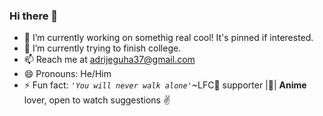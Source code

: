 ### Hi there 👋

<!--
**AdrijeGuha/AdrijeGuha** is a ✨ _special_ ✨ repository because its `README.md` (this file) appears on your GitHub profile.

Here are some ideas to get you started:

- 🔭 I’m currently working on ...
- 🌱 I’m currently learning ...
- 👯 I’m looking to collaborate on ...
- 🤔 I’m looking for help with ...
- 💬 Ask me about ...
- 📫 How to reach me: ...
- 😄 Pronouns: ...
- ⚡ Fun fact: ...
-->

- 🔭 I’m currently working on somethig real cool! It's pinned if interested.
- 🌱 I’m currently trying to finish college.
- 📫 Reach me at adrijeguha37@gmail.com
- 😄 Pronouns: He/Him
- ⚡ Fun fact: *`'You will never walk alone'`*~LFC🔴 supporter |🌟| **Anime** lover, open to watch suggestions ✌️
